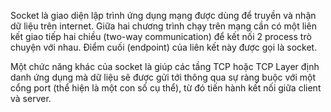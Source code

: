 Socket là giao diện lập trình ứng dụng mạng được dùng để truyền và nhận dữ liệu trên internet. Giữa hai chương trình chạy trên mạng cần có một liên kết giao tiếp hai chiều (two-way communication) để kết nối 2 process trò chuyện với nhau. Điểm cuối (endpoint) của liên kết này được gọi là socket.

Một chức năng khác của socket là giúp các tầng TCP hoặc TCP Layer định danh ứng dụng mà dữ liệu sẽ được gửi tới thông qua sự ràng buộc với một cổng port (thể hiện là một con số cụ thể), từ đó tiến hành kết nối giữa client và server.
